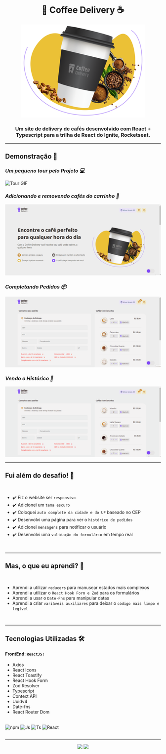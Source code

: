 <h1 align="center">🥤 Coffee Delivery ☕</h1>

<div align="center">
 <img src="./src/assets/homeImage.png" width="400px" alt="Home Image"/>
</div>

<h3 align="center">Um site de delivery de cafés desenvolvido com React + Typescript para a trilha de React do Ignite, Rocketseat.</h3>

---

<h2>Demonstração 🎥</h2>

_<h3>Um pequeno tour pelo Projeto 💻</h3>_

<img src='./github/tour.gif' alt='Tour GIF'/>

_<h3>Adicionando e removendo cafés do carrinho 🛒</h3>_

<img src='./github/carrinho.gif' alt='Tour GIF'/>

_<h3>Completando Pedidos 📦</h3>_

<img src='./github/completando_pedido.gif' alt='Tour GIF'/>

_<h3>Vendo o Histórico 📄</h3>_

<img src='./github/historico.gif' alt='Tour GIF'/>

<br>

---

<h2>Fui além do desafio! 🚀</h2>

<br>

- ✔️ Fiz o website ser `responsivo`
- ✔️ Adicionei um `tema escuro`
- ✔️ Coloquei `auto complete da cidade e do UF` baseado no CEP
- ✔️ Desenvolvi uma página para ver o `histórico de pedidos`
- ✔️ Adicionei `mensagens` para notificar o usuário
- ✔️ Desenvolvi uma `validação do formulário` em tempo real

<br>

---

<h2>Mas, o que eu aprendi? 🤔</h2>

<br>

- Aprendi a utilizar `reducers` para manusear estados mais complexos
- Aprendi a utilizar o `React Hook Form e Zod` para os formulários
- Aprendi a usar o `Date-Fns` para manipular datas
- Aprendi a criar `variáveis auxiliares` para deixar o `código mais limpo e legível`

<br>

---

<h2>Tecnologias Utilizadas 🛠</h2>

#### FrontEnd: `ReactJS!`

- Axios
- React Icons
- React Toastify
- React Hook Form
- Zod Resolver
- Typescript
- Context API
- Uuidv4
- Date-fns
- React Router Dom

<div style="display: inline_block"><br>
  <img align="center" alt="npm" height="35" width="45" src="https://cdn.jsdelivr.net/gh/devicons/devicon/icons/npm/npm-original-wordmark.svg" />
  <img align="center" alt="Js" height="35" width="45"  src="https://cdn.jsdelivr.net/gh/devicons/devicon/icons/javascript/javascript-plain.svg">
  <img align="center" alt="Ts" height="35" width="45" src="https://cdn.jsdelivr.net/gh/devicons/devicon/icons/typescript/typescript-plain.svg">
  <img align="center" alt="React" height="35" width="45" src="https://cdn.jsdelivr.net/gh/devicons/devicon/icons/react/react-original.svg">
 </div>

<br>

---

<div id="footer" align="center"><a href="https://www.linkedin.com/in/matheus-andrade23/" target="_blank"><img src="https://img.shields.io/badge/-LinkedIn-%230077B5?style=for-the-badge&logo=linkedin&logoColor=white" target="_blank"></a>
<a href = "mailto:matheusandrade.ma2003@gmail.com"><img src="https://img.shields.io/badge/-Gmail-%23333?style=for-the-badge&logo=gmail&logoColor=white" target="_blank"></a></div>
